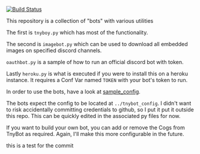 [![Build Status](https://travis-ci.org/00firestar00/TnyBot-Discord.svg?branch=master)](https://travis-ci.org/00firestar00/TnyBot-Discord)

This repository is a collection of "bots" with various utilities

The first is `tnyboy.py` which has most of the functionality.

The second is `imagebot.py` which can be used to download all embedded images on specified discord channels.

`oauthbot.py` is a sample of how to run an official discord bot with token.

Lastly `heroku.py` is what is executed if you were to install this on a heroku instance. It requires a Conf Var named `TOKEN` with your bot's token to run. 

In order to use the bots, have a look at [sample_config](https://github.com/00firestar00/TnyBot-Discord/blob/master/sample_config).

The bots expect the config to be located at `../tnybot_config`.
I didn't want to risk accidentally committing credentials to github, so I put it put it outside this repo. 
This can be quickly edited in the associated py files for now.


If you want to build your own bot, you can add or remove the Cogs from TnyBot as required.
Again, I'll make this more configurable in the future.

this is a test for the commit
